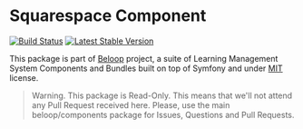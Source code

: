 Squarespace Component
=====================

[![Build Status](https://travis-ci.org/beloop/Squarespace.png?branch=master)](http://travis-ci.org/beloop/Squarespace)
[![Latest Stable Version](https://poser.pugx.org/beloop/squarespace/v/stable)](https://packagist.org/packages/beloop/squarespace)

This package is part of [Beloop](http://github.com/beloop/components) project, a
suite of Learning Management System Components and Bundles built on top of Symfony and under
[MIT](http://opensource.org/licenses/MIT) license.

> Warning. This package is Read-Only. This means that we'll not attend any Pull 
> Request received here. Please, use the main beloop/components package for Issues,
> Questions and Pull Requests.

